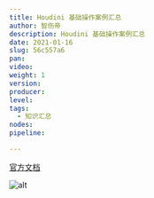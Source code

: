 ```yaml
---
title: Houdini 基础操作案例汇总
author: 智伤帝
description: Houdini 基础操作案例汇总
date: 2021-01-16
slug: 56c557a6
pan: 
video: 
weight: 1
version: 
producer:
level: 
tags: 
  - 知识汇总
nodes: 
pipeline: 

---
```


[官方文档](https://www.sidefx.com/docs/houdini/basics/index.html)

![alt](https://cdn.jsdelivr.net/gh/FXTD-ODYSSEY/HoudiniWiki@gh-pages/posts/f5e65036/01.jpg)

